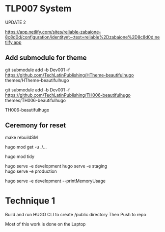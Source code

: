 # TLP007 System

UPDATE 2


https://app.netlify.com/sites/reliable-zabaione-8c8d0d/configuration/identity#:~:text=reliable%2Dzabaione%2D8c8d0d.netlify.app


## Add submodule for theme

git submodule add -b Dev001 -f https://github.com/TechLatinPublishing/HTheme-beautifulhugo themes/HTheme-beautifulhugo


git submodule add -b Dev001 -f https://github.com/TechLatinPublishing/TH006-beautifulhugo themes/TH006-beautifulhugo

TH006-beautifulhugo




## Ceremony for reset




make rebuildSM                             


hugo mod get -u ./...   


hugo mod tidy    


hugo serve -e development
hugo serve -e staging  
hugo serve -e production


hugo serve -e development --printMemoryUsage


# Technique 1

Build and run HUGO CLI to create /public directory
Then Push to repo

Most of this work is done on the Laptop





